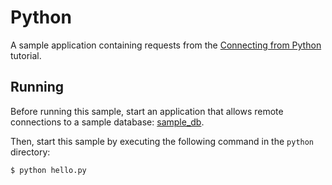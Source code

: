 # Python

A sample application containing requests from the [Connecting from Python](https://www.tarantool.io/en/doc/latest/how-to/getting_started_python/) tutorial.


## Running

Before running this sample, start an application that allows remote connections to a sample database: [sample_db](../instances.enabled/sample_db).

Then, start this sample by executing the following command in the `python` directory:

```
$ python hello.py
```
